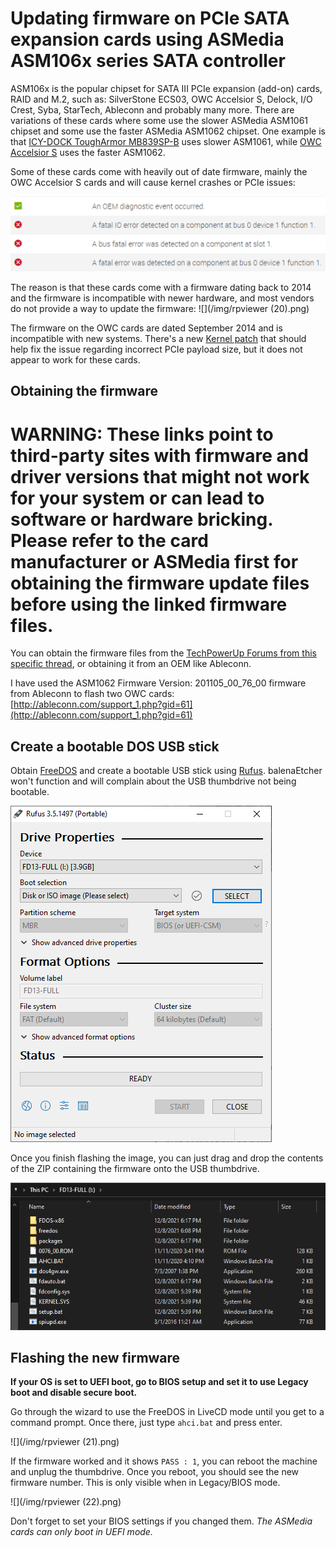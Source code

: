 # Updating firmware on PCIe SATA expansion cards using ASMedia ASM106x series SATA controller

ASM106x is the popular chipset for SATA III PCIe expansion (add-on) cards, RAID and M.2, such as: SilverStone ECS03, OWC Accelsior S, Delock, I/O Crest, Syba, StarTech, Ableconn and probably many more. There are variations of these cards where some use the slower ASMedia ASM1061 chipset and some use the faster ASMedia ASM1062 chipset. One example is that [ICY-DOCK ToughArmor MB839SP-B](https://www.icydock.com/goods.php?id=306) uses slower ASM1061, while [OWC Accelsior S](https://www.owcdigital.com/products/accelsior-s) uses the faster ASM1062.

Some of these cards come with heavily out of date firmware, mainly the OWC Accelsior S cards and will cause kernel crashes or PCIe issues:  

![](/img/xnview_2022-01-04_21-40-03.png)

The reason is that these cards come with a firmware dating back to 2014 and the firmware is incompatible with newer hardware, and most vendors do not provide a way to update the firmware:
![](/img/rpviewer (20).png)

The firmware on the OWC cards are dated September 2014 and is incompatible with new systems. There's a new [Kernel patch](https://bugzilla.kernel.org/show_bug.cgi?id=212695) that should help fix the issue regarding incorrect PCIe payload size, but it does not appear to work for these cards.

## Obtaining the firmware

# WARNING: These links point to third-party sites with firmware and driver versions that might not work for your system or can lead to software or hardware bricking. Please refer to the card manufacturer or ASMedia first for obtaining the firmware update files before using the linked firmware files. 

You can obtain the firmware files from the [TechPowerUp Forums from this specific thread](https://www.techpowerup.com/forums/threads/latest-driver-and-firmware-for-asmedia-asm106x-series.264571/), or obtaining it from an OEM like Ableconn.

I have used the ASM1062 Firmware Version: 201105_00_76_00 firmware from Ableconn to flash two OWC cards:
[http://ableconn.com/support_1.php?gid=61](http://ableconn.com/support_1.php?gid=61)


## Create a bootable DOS USB stick

Obtain [FreeDOS](https://www.freedos.org/download/) and create a bootable USB stick using [Rufus](https://rufus.ie/en/). balenaEtcher won't function and will complain about the USB thumbdrive not being bootable.

![](/img/rufus-3.5_2022-01-04_21-33-45.png)

Once you finish flashing the image, you can just drag and drop the contents of the ZIP containing the firmware onto the USB thumbdrive.

![](/img/explorer_2022-01-04_22-00-33.png)

## Flashing the new firmware

**If your OS is set to UEFI boot, go to BIOS setup and set it to use Legacy boot and disable secure boot.**

Go through the wizard to use the FreeDOS in LiveCD mode until you get to a command prompt. Once there, just type `ahci.bat` and press enter. 

![](/img/rpviewer (21).png)

If the firmware worked and it shows `PASS : 1`, you can reboot the machine and unplug the thumbdrive. Once you reboot, you should see the new firmware number. This is only visible when in Legacy/BIOS mode.

![](/img/rpviewer (22).png)

Don't forget to set your BIOS settings if you changed them. *The ASMedia cards can only boot in UEFI mode.*   


